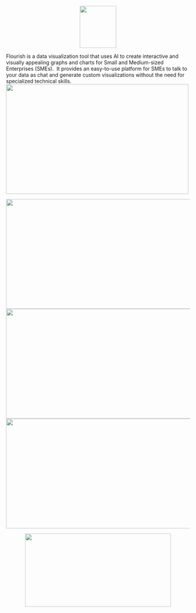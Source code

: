 <p align="center">
<img src="https://k.top4top.io/p_2697f8wjq1.png" width="100" height="115">
    </p>

Flourish is a data visualization tool that uses AI to create interactive and visually appealing graphs and charts for Small and Medium-sized Enterprises (SMEs). 
It provides an easy-to-use platform for SMEs to talk to your data as chat and generate custom visualizations without the need for specialized technical skills.<brt>
<img src="https://g.top4top.io/p_26977kh6f1.png" width="500" height="300">

<img src="https://k.top4top.io/p_2697wt8s41.png" width="600" height="300">
<img src="https://l.top4top.io/p_26971uzxz2.png" width="600" height="300">
<img src="https://a.top4top.io/p_2697591oe3.png" width="600" height="300">
<p align="center">
<img src="https://b.top4top.io/p_2697gdhgn4.png" width="400" height="200">
  </p>
